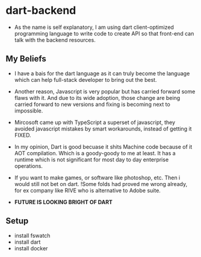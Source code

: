 # dart-backend

- As the name is self explanatory, I am using dart client-optimized programming language to write code to create API so that front-end can talk with the backend resources.

## My Beliefs

- I have a bais for the dart language as it can truly become the language which can help full-stack developer to bring out the best.

- Another reason, Javascript is very popular but has carried forward some flaws with it. And due to its wide adoption, those change are being carried forward to new versions and fixing is becoming next to impossible.

- Mircosoft came up with TypeScript a superset of javascript, they avoided javascript mistakes by smart workarounds, instead of getting it FIXED.

- In my opinion, Dart is good becuase it shits Machine code because of it AOT compilation. Which is a goody-goody to me at least. It has a runtime which is not significant for most day to day enterprise operations.

- If you want to make games, or software like photoshop, etc. Then i would still not bet on dart. !Some folds had proved me wrong already, for ex company like RIVE who is alternative to Adobe suite.

- **FUTURE IS LOOKING BRIGHT OF DART**

## Setup

- install fswatch
- install dart
- install docker
